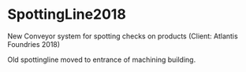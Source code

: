 # SpottingLine2018
New Conveyor system for spotting checks on products (Client: Atlantis Foundries 2018)

Old spottingline moved to entrance of machining building.